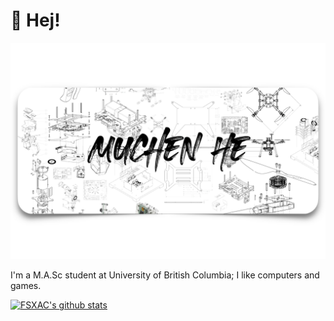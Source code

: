 
# 👋 Hej!

![pic](card.png)

I'm a M.A.Sc student at University of British Columbia; I like computers and games.

[![FSXAC's github stats](https://github-readme-stats.vercel.app/api?username=fsxac&count_private=true&show_icons=true&theme=graywhite)](https://github.com/anuraghazra/github-readme-stats)

<!--

```
⬛️⬛️⬛️⬛️⬛️⬛️⬛️⬜️⬜️⬛️⬜️⬜️⬜️⬜️⬛️⬛️⬛️⬛️⬛️⬛️⬛️
⬛️⬜️⬜️⬜️⬜️⬜️⬛️⬜️⬛️⬜️⬜️⬛️⬛️⬜️⬛️⬜️⬜️⬜️⬜️⬜️⬛️
⬛️⬜️⬛️⬛️⬛️⬜️⬛️⬜️⬜️⬛️⬜️⬛️⬜️⬜️⬛️⬜️⬛️⬛️⬛️⬜️⬛️
⬛️⬜️⬛️⬛️⬛️⬜️⬛️⬜️⬛️⬛️⬜️⬜️⬛️⬜️⬛️⬜️⬛️⬛️⬛️⬜️⬛️
⬛️⬜️⬛️⬛️⬛️⬜️⬛️⬜️⬜️⬜️⬛️⬜️⬜️⬜️⬛️⬜️⬛️⬛️⬛️⬜️⬛️
⬛️⬜️⬜️⬜️⬜️⬜️⬛️⬜️⬛️⬛️⬛️⬛️⬛️⬜️⬛️⬜️⬜️⬜️⬜️⬜️⬛️
⬛️⬛️⬛️⬛️⬛️⬛️⬛️⬜️⬛️⬜️⬛️⬜️⬛️⬜️⬛️⬛️⬛️⬛️⬛️⬛️⬛️
⬜️⬜️⬜️⬜️⬜️⬜️⬜️⬜️⬜️⬜️⬛️⬜️⬜️⬜️⬜️⬜️⬜️⬜️⬜️⬜️⬜️
⬛️⬛️⬛️⬛️⬛️⬜️⬛️⬛️⬛️⬛️⬜️⬛️⬜️⬛️⬜️⬛️⬜️⬛️⬜️⬛️⬜️
⬛️⬛️⬜️⬜️⬛️⬜️⬜️⬛️⬛️⬛️⬜️⬜️⬜️⬛️⬛️⬛️⬛️⬛️⬛️⬛️⬛️
⬛️⬜️⬜️⬛️⬜️⬜️⬛️⬜️⬛️⬛️⬜️⬜️⬛️⬛️⬜️⬜️⬜️⬜️⬛️⬛️⬜️
⬛️⬜️⬜️⬜️⬛️⬜️⬜️⬛️⬛️⬜️⬜️⬜️⬜️⬛️⬜️⬜️⬛️⬛️⬛️⬜️⬜️
⬜️⬛️⬜️⬛️⬛️⬛️⬛️⬛️⬜️⬛️⬛️⬛️⬜️⬛️⬛️⬜️⬛️⬛️⬜️⬜️⬛️
⬜️⬜️⬜️⬜️⬜️⬜️⬜️⬜️⬛️⬛️⬜️⬜️⬜️⬛️⬜️⬛️⬛️⬛️⬛️⬜️⬛️
⬛️⬛️⬛️⬛️⬛️⬛️⬛️⬜️⬛️⬜️⬜️⬛️⬛️⬛️⬜️⬛️⬜️⬜️⬛️⬛️⬜️
⬛️⬜️⬜️⬜️⬜️⬜️⬛️⬜️⬜️⬛️⬛️⬛️⬛️⬛️⬜️⬜️⬛️⬛️⬛️⬜️⬜️
⬛️⬜️⬛️⬛️⬛️⬜️⬛️⬜️⬛️⬛️⬛️⬛️⬛️⬜️⬛️⬜️⬛️⬛️⬜️⬜️⬜️
⬛️⬜️⬛️⬛️⬛️⬜️⬛️⬜️⬛️⬜️⬜️⬜️⬜️⬜️⬜️⬛️⬛️⬜️⬛️⬛️⬜️
⬛️⬜️⬛️⬛️⬛️⬜️⬛️⬜️⬛️⬛️⬜️⬛️⬛️⬛️⬛️⬛️⬜️⬜️⬛️⬜️⬜️
⬛️⬜️⬜️⬜️⬜️⬜️⬛️⬜️⬛️⬜️⬛️⬜️⬛️⬛️⬜️⬛️⬛️⬜️⬛️⬜️⬜️
⬛️⬛️⬛️⬛️⬛️⬛️⬛️⬜️⬛️⬜️⬜️⬜️⬜️⬜️⬛️⬛️⬛️⬛️⬜️⬛️⬜️
```

-->
